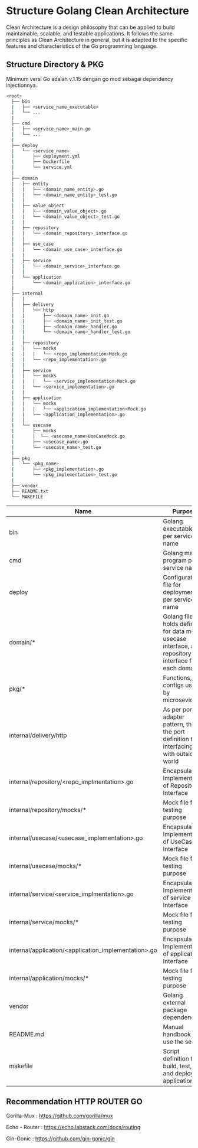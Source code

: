 # Structure Golang Clean Architecture

Clean Architecture is a design philosophy that can be applied to build maintainable, scalable, and testable applications. It follows the same principles as Clean Architecture in general, but it is adapted to the specific features and characteristics of the Go programming language.

## Structure Directory & PKG

Minimum versi Go adalah v.1.15 dengan go mod sebagai dependency injectionnya.

```bash
<root>
  ├── bin
  |   ├── <service_name_executable>
  |   └── ...
  |
  ├── cmd
  |   ├── <service_name>_main.go
  |   └── ...
  |
  ├── deploy
  |   └── <service_name>
  |       ├── deployment.yml
  |       ├── Dockerfile
  |       └── service.yml
  |
  ├── domain
  |   ├── entity
  │   |   ├── <domain_name_entity>.go
  |   |   └── <domain_name_entity>_test.go
  |   |
  |   ├── value_object
  │   |   ├── <domain_value_object>.go
  |   |   └── <domain_value_object>_test.go
  |   |
  |   ├── repository
  │   |   └── <domain_repository>_interface.go
  |   |
  |   ├── use_case
  │   |   └── <domain_use_case>_interface.go
  |   |
  |   ├── service
  │   |   └── <domain_service>_interface.go
  |   |
  |   └── application
  │       └── <domain_application>_interface.go
  |
  ├── internal  
  |   | 
  │   ├── delivery
  │   │   └── http
  |   |       ├── <domain_name>_init.go
  |   |       ├── <domain_name>_init_test.go
  |   |       ├── <domain_name>_handler.go
  |   |       └── <domain_name>_handler_test.go
  |   |   
  |   ├── repository
  |   |   └── mocks
  |   |   |   └── <repo_implementation>Mock.go
  |   |   └── <repo_implementation>.go
  |   |
  |   ├── service
  |   |   └── mocks
  |   |   |   └── <service_implementation>Mock.go
  |   |   └── <service_implementation>.go
  |   |
  |   ├── application
  |   |   └── mocks
  |   |   |   └── <application_implementation>Mock.go
  |   |   └── <application_implementation>.go
  |   |
  |   └── usecase
  |       ├── mocks
  |       |  └── <usecase_name>UseCaseMock.go
  |       ├── <usecase_name>.go
  |       └── <usecase_name>_test.go
  |
  ├── pkg
  |   └── <pkg_name>
  |       ├── <pkg_implementation>.go
  |       └── <pkg_implementation>_test.go
  | 
  ├── vendor
  ├── README.txt
  └── MAKEFILE
```

| Name                                                 | Purpose |
|------------------------------------------------------| ------- |
| bin                                                  | Golang executable file per service name        |
| cmd                                                  | Golang main program per service name       |
| deploy                                               | Configuration file for deployment per service name       |
| domain/*                                             | Golang file that holds definiton for data model, usecase interface, and repository interface for each domain       |
| pkg/*                                                | Functions, configs used by microsevices       |
| internal/delivery/http                               | As per port adapter pattern, this the port definition that interfacing with outside world       |
| internal/repository/<repo_implmentation>.go          | Encapsulated Implementation of Repository Interface        |
| internal/repository/mocks/*                          | Mock file for testing purpose         |
| internal/usecase/<usecase_implementation>.go         | Encapsulated Implementation of UseCase Interface        |
| internal/usecase/mocks/*                             | Mock file for testing purpose         |
| internal/service/<service_implmentation>.go          | Encapsulated Implementation of service Interface        |
| internal/service/mocks/*                             | Mock file for testing purpose         |
| internal/application/<application_implementation>.go | Encapsulated Implementation of application Interface        |
| internal/application/mocks/*                         | Mock file for testing purpose         |
| vendor                                               | Golang external package dependencies       |
| README.md                                            | Manual handbook to use the service        |
| makefile                                             | Script definition to build, test, lint, and deploy the application       |

## Recommendation HTTP ROUTER GO

Gorilla-Mux : https://github.com/gorilla/mux

Echo - Router : https://echo.labstack.com/docs/routing

Gin-Gonic : https://github.com/gin-gonic/gin


